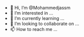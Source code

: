- 👋 Hi, I’m @Mohammedjassm
- 👀 I’m interested in ...
- 🌱 I’m currently learning ...
- 💞️ I’m looking to collaborate on ...
- 📫 How to reach me ...

<!---
Mohammedjassm/Mohammedjassm is a ✨ special ✨ repository because its `README.md` (this file) appears on your GitHub profile.
You can click the Preview link to take a look at your changes.
--->
